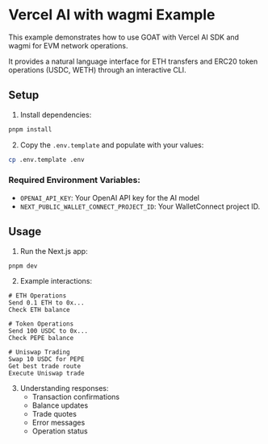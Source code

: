 # Vercel AI with wagmi Example

This example demonstrates how to use GOAT with Vercel AI SDK and wagmi for EVM network operations.

It provides a natural language interface for ETH transfers and ERC20 token operations (USDC, WETH) through an interactive CLI.

## Setup

1. Install dependencies:
```bash
pnpm install
```

2. Copy the `.env.template` and populate with your values:
```bash
cp .env.template .env
```

### Required Environment Variables:
- `OPENAI_API_KEY`: Your OpenAI API key for the AI model
- `NEXT_PUBLIC_WALLET_CONNECT_PROJECT_ID`: Your WalletConnect project ID.

## Usage

1. Run the Next.js app:
```bash
pnpm dev
```

2. Example interactions:
```
# ETH Operations
Send 0.1 ETH to 0x...
Check ETH balance

# Token Operations
Send 100 USDC to 0x...
Check PEPE balance

# Uniswap Trading
Swap 10 USDC for PEPE
Get best trade route
Execute Uniswap trade
```

3. Understanding responses:
   - Transaction confirmations
   - Balance updates
   - Trade quotes
   - Error messages
   - Operation status

